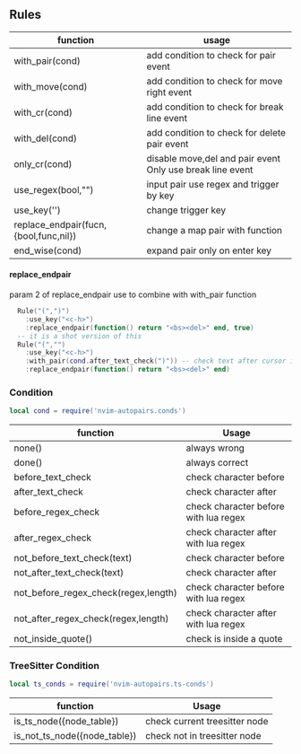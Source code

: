 ## Rules

| function                              | usage                                                     |
|---------------------------------------|-----------------------------------------------------------|
| with_pair(cond)                       | add condition to check for pair event                     |
| with_move(cond)                       | add condition to check for move right event               |
| with_cr(cond)                         | add condition to check for break line event               |
| with_del(cond)                        | add condition to check for delete pair event              |
| only_cr(cond)                         | disable move,del and pair event Only use break line event |
| use_regex(bool,"<key>")               | input pair use regex and trigger by key                   |
| use_key('<key>')                      | change trigger key                                        |
| replace_endpair(fucn,{bool,func,nil}) | change a map pair with function                           |
| end_wise(cond)                        | expand pair only on enter key                             |

#### replace_endpair
  param 2 of replace_endpair use to combine with with_pair function
``` lua
  Rule("(",")")
    :use_key("<c-h>")
    :replace_endpair(function() return "<bs><del>" end, true)
  -- it is a shot version of this
  Rule("(","")
    :use_key("<c-h>")
    :with_pair(cond.after_text_check(")")) -- check text after cursor is )
    :replace_endpair(function() return "<bs><del>" end)
```
### Condition
```lua
local cond = require('nvim-autopairs.conds')
```
| function                             | Usage                                 |
|--------------------------------------|---------------------------------------|
| none()                               | always wrong                          |
| done()                               | always correct                        |
| before_text_check                    | check character before                |
| after_text_check                     | check character after                 |
| before_regex_check                   | check character before with lua regex |
| after_regex_check                    | check character after with lua regex  |
| not_before_text_check(text)          | check character before                |
| not_after_text_check(text)           | check character after                 |
| not_before_regex_check(regex,length) | check character before with lua regex |
| not_after_regex_check(regex,length)  | check character after with lua regex  |
| not_inside_quote()                   | check is inside a quote               |

### TreeSitter Condition
```lua
local ts_conds = require('nvim-autopairs.ts-conds')
```

| function                     | Usage                         |
|------------------------------|-------------------------------|
| is_ts_node({node_table})     | check current treesitter node |
| is_not_ts_node({node_table}) | check not in treesitter node  |
